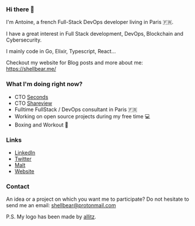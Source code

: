 ### Hi there 👋

I'm Antoine, a french Full-Stack DevOps developer living in Paris 🇫🇷.

I have a great interest in Full Stack development, DevOps, Blockchain and Cybersecurity.

I mainly code in Go, Elixir, Typescript, React...

Checkout my website for Blog posts and more about me: https://shellbear.me/

### What I'm doing right now?

- CTO [Seconds](https://seconds.link/)
- CTO [Shareview](https://www.shareview.fr/)
- Fulltime FullStack / DevOps consultant in Paris 🇫🇷
- Working on open source projects during my free time 💻
- Boxing and Workout 🥊

### Links

- [LinkedIn](https://www.linkedin.com/in/antoine-ordonez/)
- [Twitter](https://twitter.com/_shellbear)
- [Malt](https://www.malt.fr/profile/antoineordonez)
- [Website](https://shellbear.me/)


### Contact

An idea or a project on which you want me to participate?
Do not hesitate to send me an email: [shellbear@protonmail.com](mailto:shellbear@protonmail.com)


P.S. My logo has been made by [allitz](https://allitz.tumblr.com/).
